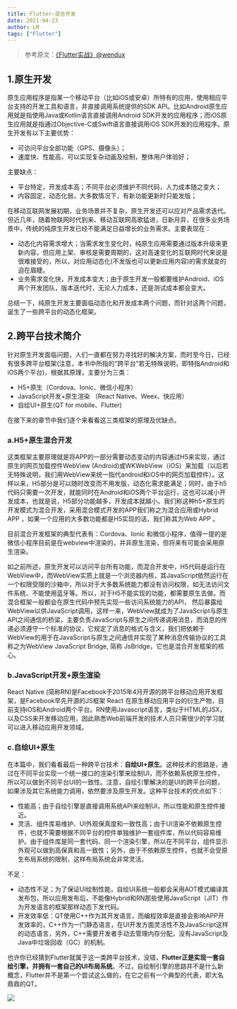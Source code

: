 ```yaml
---
title: Flutter—混合开发
date: 2021-04-23
author: LM
tags: ["Flutter"]
---
```


> 参考原文：[《Flutter实战》@wendux ](https://book.flutterchina.club/)

## 1.原生开发

原生应用程序是指某一个移动平台（比如iOS或安卓）所特有的应用，使用相应平台支持的开发工具和语言，并直接调用系统提供的SDK API。比如Android原生应用就是指使用Java或Kotlin语言直接调用Android SDK开发的应用程序；而iOS原生应用就是指通过Objective-C或Swift语言直接调用iOS SDK开发的应用程序。原生开发有以下主要优势：

- 可访问平台全部功能（GPS、摄像头）；
- 速度快、性能高、可以实现复杂动画及绘制，整体用户体验好；

主要缺点：

- 平台特定，开发成本高；不同平台必须维护不同代码，人力成本随之变大；
- 内容固定，动态化弱，大多数情况下，有新功能更新时只能发版；

在移动互联网发展初期，业务场景并不复杂，原生开发还可以应对产品需求迭代。 但近几年，随着物联网时代到来、移动互联网高歌猛进，日新月异，在很多业务场景中，传统的纯原生开发已经不能满足日益增长的业务需求。主要表现在：

- 动态化内容需求增大；当需求发生变化时，纯原生应用需要通过版本升级来更新内容，但应用上架、审核是需要周期的，这对高速变化的互联网时代来说是很难接受的，所以，对应用动态化(不发版也可以更新应用内容)的需求就变的迫在眉睫。
- 业务需求变化快，开发成本变大；由于原生开发一般都要维护Android、iOS两个开发团队，版本迭代时，无论人力成本，还是测试成本都会变大。

总结一下，纯原生开发主要面临动态化和开发成本两个问题，而针对这两个问题，诞生了一些跨平台的动态化框架。

## 2.跨平台技术简介

针对原生开发面临问题，人们一直都在努力寻找好的解决方案，而时至今日，已经有很多跨平台框架(注意，本书中所指的“跨平台”若无特殊说明，即特指Android和iOS两个平台)，根据其原理，主要分为三类：

- H5+原生（Cordova、Ionic、微信小程序）
- JavaScript开发+原生渲染 （React Native、Weex、快应用）
- 自绘UI+原生(QT for mobile、Flutter)

在接下来的章节中我们逐个来看看这三类框架的原理及优缺点。

### a.H5+原生混合开发

这类框架主要原理就是将APP的一部分需要动态变动的内容通过H5来实现，通过原生的网页加载控件WebView (Android)或WKWebView（iOS）来加载（以后若无特殊说明，我们用WebView来统一指代android和iOS中的网页加载控件）。这样以来，H5部分是可以随时改变而不用发版，动态化需求能满足；同时，由于h5代码只需要一次开发，就能同时在Android和iOS两个平台运行，这也可以减小开发成本，也就是说，H5部分功能越多，开发成本就越小。我们称这种h5+原生的开发模式为混合开发，采用混合模式开发的APP我们称之为混合应用或Hybrid APP ，如果一个应用的大多数功能都是H5实现的话，我们称其为Web APP 。

目前混合开发框架的典型代表有：Cordova、Ionic 和微信小程序，值得一提的是微信小程序目前是在webview中渲染的，并非原生渲染，但将来有可能会采用原生渲染。

如之前所述，原生开发可以访问平台所有功能，而混合开发中，H5代码是运行在WebView中，而WebView实质上就是一个浏览器内核，其JavaScript依然运行在一个权限受限的沙箱中，所以对于大多数系统能力都没有访问权限，如无法访问文件系统、不能使用蓝牙等。所以，对于H5不能实现的功能，都需要原生去做。而混合框架一般都会在原生代码中预先实现一些访问系统能力的API， 然后暴露给WebView以供JavaScript调用，这样一来，WebView就成为了JavaScript与原生API之间通信的桥梁，主要负责JavaScript与原生之间传递调用消息，而消息的传递必须遵守一个标准的协议，它规定了消息的格式与含义，我们把依赖于WebView的用于在JavaScript与原生之间通信并实现了某种消息传输协议的工具称之为WebView JavaScript Bridge, 简称 JsBridge，它也是混合开发框架的核心。

### b.JavaScript开发+原生渲染

React Native (简称RN)是Facebook于2015年4月开源的跨平台移动应用开发框架，是Facebook早先开源的JS框架 React 在原生移动应用平台的衍生产物，目前支持iOS和Android两个平台。RN使用Javascript语言，类似于HTML的JSX，以及CSS来开发移动应用，因此熟悉Web前端开发的技术人员只需很少的学习就可以进入移动应用开发领域。

### c.自绘UI+原生

在本篇中，我们看看最后一种跨平台技术：**自绘UI+原生**。这种技术的思路是，通过在不同平台实现一个统一接口的渲染引擎来绘制UI，而不依赖系统原生控件，所以可以做到不同平台UI的一致性。注意，自绘引擎解决的是UI的跨平台问题，如果涉及其它系统能力调用，依然要涉及原生开发。这种平台技术的优点如下：

- 性能高；由于自绘引擎是直接调用系统API来绘制UI，所以性能和原生控件接近。
- 灵活、组件库易维护、UI外观保真度和一致性高；由于UI渲染不依赖原生控件，也就不需要根据不同平台的控件单独维护一套组件库，所以代码容易维护。由于组件库是同一套代码、同一个渲染引擎，所以在不同平台，组件显示外观可以做到高保真和高一致性；另外，由于不依赖原生控件，也就不会受原生布局系统的限制，这样布局系统会非常灵活。

不足：

- 动态性不足；为了保证UI绘制性能，自绘UI系统一般都会采用AOT模式编译其发布包，所以应用发布后，不能像Hybrid和RN那些使用JavaScript（JIT）作为开发语言的框架那样动态下发代码。
- 开发效率低：QT使用C++作为其开发语言，而编程效率是直接会影响APP开发效率的，C++作为一门静态语言，在UI开发方面灵活性不及JavaScript这样的动态语言，另外，C++需要开发者手动去管理内存分配，没有JavaScript及Java中垃圾回收（GC）的机制。

也许你已经猜到Flutter就属于这一类跨平台技术，没错，**Flutter正是实现一套自绘引擎，并拥有一套自己的UI布局系统**。不过，自绘制引擎的思路并不是什么新概念，Flutter并不是第一个尝试这么做的，在它之前有一个典型的代表，即大名鼎鼎的QT。

![](/drawingbed/img/202205050931735.png)